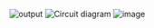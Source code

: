 ![output](https://github.com/user-attachments/assets/5adf7178-65d1-4c31-9004-3692c9cd304b)
![Circuit diagram](https://github.com/user-attachments/assets/128de3c2-555d-4bb1-9e69-e2e5ca1c86ca)
![image](https://github.com/user-attachments/assets/eac94c7b-60b1-4506-ac0e-38dbbd0c503b)

